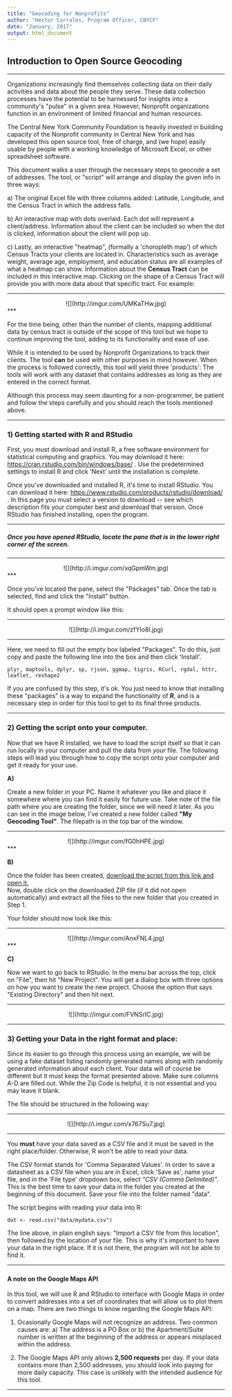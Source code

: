 ```yaml
---
title: "Geocoding for Nonprofits"
author: "Hector Corrales, Program Officer, CNYCF"
date: "January, 2017"
output: html_document
---
```


## Introduction to Open Source Geocoding

***

Organizations increasingly find themselves collecting data on their daily activities and data about the people they serve. These data collection processes have the potential to be harnessed for insights into a community's "pulse" in a given area. However, Nonprofit organizations function in an environment of limited financial and human resources. 

The Central New York Community Foundation is heavily invested in building capacity of the Nonprofit community in Central New York and has developed this open source tool, free of charge, and (we hope) easily usable by people with a working knowledge of Microsoft Excel, or other spreadsheet software. 

This document walks a user through the necessary steps to geocode a set of addresses. The tool, or "script" will arrange and display the given info in three ways:

a) The original Excel file with three columns added: Latitude, Longitude, and the Census Tract in which the address falls.

b) An interactive map with dots overlaid. Each dot will represent a client/address. Information about the client can be included so when the dot is clicked, information about the client will pop up.

c) Lastly, an interactive "heatmap", (formally a 'choropleth map') of which Census Tracts your clients are located in. Characteristics such as average weight, average age, employment, and education status are all examples of what a heatmap can show. 
Information about the **Census Tract** can be included in this interactive map. Clicking on the shape of a Census Tract will provide you with more data about that specific tract. For example:  

***
<center>![](http://imgur.com/UMKaTHw.jpg)</center>
***

For the time being, other than the number of clients, mapping additional data by census tract is outside of the scope of this tool but we hope to continue improving the tool, adding to its functionality and ease of use.

While it is intended to be used by Nonprofit Organizations to track their clients. The tool **can** be used with other purposes in mind however. When the process is followed correctly, this tool will yield three 'products':
The tools will work with any dataset that contains addresses as long as they are entered in the correct format.

Although this process may seem daunting for a non-programmer, be patient and follow the steps carefully and you should reach the tools mentioned above.

***

### 1) Getting started with R and RStudio

First, you must download and install R, a free software environment for statistical computing and graphics. You may download it here: https://cran.rstudio.com/bin/windows/base/ . Use the predetermined settings to install R and click 'Next' until the installation is complete.
 
Once you've downloaded and installed R, it's time to install RStudio. You can download it here: https://www.rstudio.com/products/rstudio/download/ . In this page you must select a version to download --  see which description fits your computer best and download that version. Once RStudio has finished installing, open the program.
***

##### Once you have opened RStudio, locate the pane that is in the lower right corner of the screen.

*** 
<center>![](http://i.imgur.com/xqGpmWm.jpg)</center>
***
  
Once you've located the pane, select the "Packages" tab. Once the tab is selected, find and click the "Install" button.

It should open a prompt window like this:

*** 
  
<center>![](http://i.imgur.com/zfYIo8l.jpg)</center>
  
***
Here, we need to fill out the empty box labeled "Packages". To do this, just copy and paste the following line into the box and then click 'Install'.  

```{r}
plyr, maptools, dplyr, sp, rjson, ggmap, tigris, RCurl, rgdal, httr, leaflet, reshape2
```
 
 
If you are confused by this step, it's ok. You just need to know that installing these "packages" is a way to expand the functionality of **R**, and is a necessary step in order for this tool to get to its final three products.

***

### 2) Getting the script onto your computer.

Now that we have R installed, we have to load the script itself so that it can run locally in your computer and pull the data from *your* file. The following steps will lead you through how to copy the script onto your computer and get it ready for your use.

**A)**

Create a new folder in your PC. Name it whatever you like and place it somewhere where you can find it easily for future use. Take note of the file path where you are creating the folder, since we will need it later. As you can see in the image below, I've created a new folder called **"My Geocoding Tool"**. The filepath is in the top bar of the window. 

***
<center>![](http://imgur.com/fG0hHPE.jpg)</center>
***

**B)**  

Once the folder has been created, [download the script from this link and open it.](https://github.com/hectorlca/Geocode-Tool/archive/master.zip)  
Now, double click on the downloaded ZIP file (if it did not open automatically) and extract all the files to the new folder that you created in Step 1.

Your folder should now look like this:

***
<center>![](http://imgur.com/AnxFNL4.jpg)</center>
***

**C)**

Now we want to go back to RStudio. In the menu bar across the top, click on "File", then hit "New Project". You will get a dialog box with three options on how you want to create the new project. Choose the option that says "Existing Directory" and then hit next.

***

<center>![](http://imgur.com/FVNSrlC.jpg)</center>

***

### 3) Getting your Data in the right format and place:  
   
Since its easier to go through this process using an example, we will be using a fake dataset listing randomly generated names along with randomly generated information about each client. Your data will of course be different but it must keep the format presented above. Make sure columns A-D are filled out. While the Zip Code is helpful, it is not essential and you may leave it blank.

The file should be structured in the following way:  

***

<center>![](http://i.imgur.com/x767Su7.jpg)</center>

***

You **must** have your data saved as a CSV file and it must be saved in the right place/folder. Otherwise, R won't be able to read your data.

The CSV format stands for 'Comma Separated Values'. In order to save a datasheet as a CSV file when you are in Excel, click 'Save as', name your file, and in the 'File type' dropdown box, select *"CSV (Comma Delimited)".* This is the best time to save your data in the folder
you created at the beginning of this document. Save your file into the folder named "data".

The script begins with reading your data into R:

```{r}
dat <- read.csv("data/mydata.csv")
```

The line above, in plain english says: "Import a CSV file from this location", then followed by the location of your file. This is why it's important to have your data in the right place. If it is not there, the program will not be able to find it.

***

### 


#### A note on the Google Maps API  

In this tool, we will use R and RStudio to interface with Google Maps in order to convert addresses into a set of coordinates that will allow us to plot them on a map. There are two things to know regarding the Google Maps API:
 
1) Ocasionally Google Maps will not recognize an address. Two common causes are: 
    a) The address is a PO Box or b) the Apartment/Suite number is written at the beginning of the address or appears misplaced within         the address.
    
2) The Google Maps API only allows **2,500 requests** per day. If your data contains more than 2,500 addresses, you should look into       paying for more daily capacity. This case is unlikely with the intended audience for this tool.

***
 

